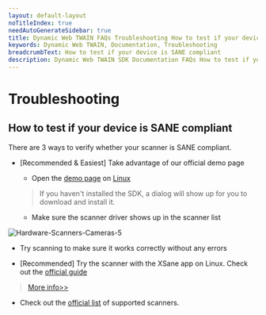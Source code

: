 ```yaml
---
layout: default-layout
noTitleIndex: true
needAutoGenerateSidebar: true
title: Dynamic Web TWAIN FAQs Troubleshooting How to test if your device is SANE compliant
keywords: Dynamic Web TWAIN, Documentation, Troubleshooting
breadcrumbText: How to test if your device is SANE compliant
description: Dynamic Web TWAIN SDK Documentation FAQs How to test if your device is SANE compliant
---
```


# Troubleshooting

## How to test if your device is SANE compliant

There are 3 ways to verify whether your scanner is SANE compliant.

- [Recommended & Easiest] Take advantage of our official demo page

  - Open the [demo page](https://demo.dynamsoft.com/dwt/online_demo_scan.aspx) on [Linux]({{site.getstarted}}platform.html#browsers-on-linux)

  > If you haven't installed the SDK, a dialog will show up for you to download and install it.

  - Make sure the scanner driver shows up in the scanner list

![Hardware-Scanners-Cameras-5]({{site.assets}}imgs/Hardware-Scanners-Cameras-5.png)

- Try scanning to make sure it works correctly without any errors

* [Recommended] Try the scanner with the XSane app on Linux. Check out the [official guide](http://www.fifi.org/doc/xsane/html/sane-xsane-doc.html)

> [More info>>]({{site.assets}}docs/Scanning_with_XSane.pdf)

- Check out the [official list](http://www.sane-project.org/sane-backends-1.0.25.html) of supported scanners.
